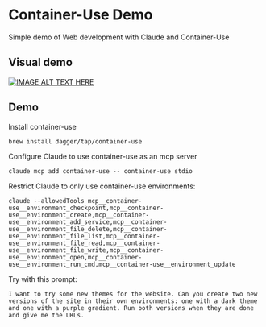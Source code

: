 # Container-Use Demo

Simple demo of Web development with Claude and Container-Use

## Visual demo

[![IMAGE ALT TEXT HERE](https://img.youtube.com/vi/qfTFL37R72E/0.jpg)](https://www.youtube.com/watch?v=qfTFL37R72E)

## Demo

Install container-use

```
brew install dagger/tap/container-use
```

Configure Claude to use container-use as an mcp server

```
claude mcp add container-use -- container-use stdio
```

Restrict Claude to only use container-use environments:

```
claude --allowedTools mcp__container-use__environment_checkpoint,mcp__container-use__environment_create,mcp__container-use__environment_add_service,mcp__container-use__environment_file_delete,mcp__container-use__environment_file_list,mcp__container-use__environment_file_read,mcp__container-use__environment_file_write,mcp__container-use__environment_open,mcp__container-use__environment_run_cmd,mcp__container-use__environment_update
```

Try with this prompt:

```
I want to try some new themes for the website. Can you create two new versions of the site in their own environments: one with a dark theme and one with a purple gradient. Run both versions when they are done and give me the URLs.
```
